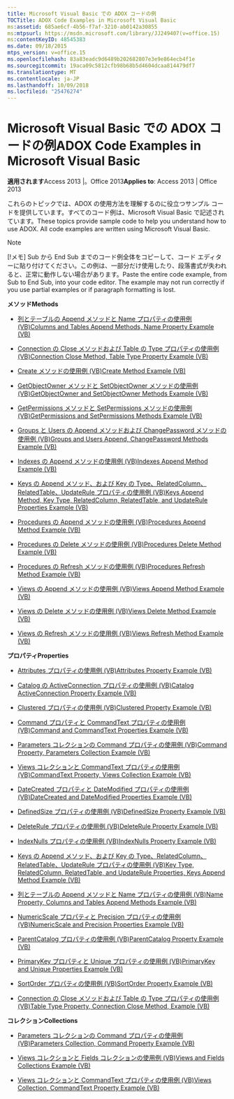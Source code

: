 ```yaml
---
title: Microsoft Visual Basic での ADOX コードの例
TOCTitle: ADOX Code Examples in Microsoft Visual Basic
ms:assetid: 685ae6cf-4b56-f7af-3210-ab0142a30855
ms:mtpsurl: https://msdn.microsoft.com/library/JJ249407(v=office.15)
ms:contentKeyID: 48545383
ms.date: 09/18/2015
mtps_version: v=office.15
ms.openlocfilehash: 83a83eadc9d6489b202682807e3e9e864ecb4f1e
ms.sourcegitcommit: 19aca09c5812cfb98b68b5d4604dcaa814479df7
ms.translationtype: MT
ms.contentlocale: ja-JP
ms.lasthandoff: 10/09/2018
ms.locfileid: "25476274"
---
```

# <a name="adox-code-examples-in-microsoft-visual-basic"></a><span data-ttu-id="d527e-102">Microsoft Visual Basic での ADOX コードの例</span><span class="sxs-lookup"><span data-stu-id="d527e-102">ADOX Code Examples in Microsoft Visual Basic</span></span>


<span data-ttu-id="d527e-103">**適用されます**Access 2013 |。Office 2013</span><span class="sxs-lookup"><span data-stu-id="d527e-103">**Applies to**: Access 2013 | Office 2013</span></span>

<span data-ttu-id="d527e-p101">これらのトピックでは、ADOX の使用方法を理解するのに役立つサンプル コードを提供しています。すべてのコード例は、Microsoft Visual Basic で記述されています。</span><span class="sxs-lookup"><span data-stu-id="d527e-p101">These topics provide sample code to help you understand how to use ADOX. All code examples are written using Microsoft Visual Basic.</span></span>


> [!NOTE]
> <span data-ttu-id="d527e-p102">[!メモ] Sub から End Sub までのコード例全体をコピーして、コード エディターに貼り付けてください。この例は、一部分だけ使用したり、段落書式が失われると、正常に動作しない場合があります。</span><span class="sxs-lookup"><span data-stu-id="d527e-p102">Paste the entire code example, from Sub to End Sub, into your code editor. The example may not run correctly if you use partial examples or if paragraph formatting is lost.</span></span>



<span data-ttu-id="d527e-108">**メソッド**</span><span class="sxs-lookup"><span data-stu-id="d527e-108">**Methods**</span></span>

  - [<span data-ttu-id="d527e-109">列とテーブルの Append メソッドと Name プロパティの使用例 (VB)</span><span class="sxs-lookup"><span data-stu-id="d527e-109">Columns and Tables Append Methods, Name Property Example (VB)</span></span>](columns-and-tables-append-methods-name-property-example-vb.md)

  - [<span data-ttu-id="d527e-110">Connection の Close メソッドおよび Table の Type プロパティの使用例 (VB)</span><span class="sxs-lookup"><span data-stu-id="d527e-110">Connection Close Method, Table Type Property Example (VB)</span></span>](connection-close-method-table-type-property-example-vb.md)

  - [<span data-ttu-id="d527e-111">Create メソッドの使用例 (VB)</span><span class="sxs-lookup"><span data-stu-id="d527e-111">Create Method Example (VB)</span></span>](create-method-example-vb.md)

  - [<span data-ttu-id="d527e-112">GetObjectOwner メソッドと SetObjectOwner メソッドの使用例 (VB)</span><span class="sxs-lookup"><span data-stu-id="d527e-112">GetObjectOwner and SetObjectOwner Methods Example (VB)</span></span>](getobjectowner-and-setobjectowner-methods-example-vb.md)

  - [<span data-ttu-id="d527e-113">GetPermissions メソッドと SetPermissions メソッドの使用例 (VB)</span><span class="sxs-lookup"><span data-stu-id="d527e-113">GetPermissions and SetPermissions Methods Example (VB)</span></span>](getpermissions-and-setpermissions-methods-example-vb.md)

  - [<span data-ttu-id="d527e-114">Groups と Users の Append メソッドおよび ChangePassword メソッドの使用例 (VB)</span><span class="sxs-lookup"><span data-stu-id="d527e-114">Groups and Users Append, ChangePassword Methods Example (VB)</span></span>](groups-and-users-append-changepassword-methods-example-vb.md)

  - [<span data-ttu-id="d527e-115">Indexes の Append メソッドの使用例 (VB)</span><span class="sxs-lookup"><span data-stu-id="d527e-115">Indexes Append Method Example (VB)</span></span>](indexes-append-method-example-vb.md)

  - [<span data-ttu-id="d527e-116">Keys の Append メソッド、および Key の Type、RelatedColumn、RelatedTable、UpdateRule プロパティの使用例 (VB)</span><span class="sxs-lookup"><span data-stu-id="d527e-116">Keys Append Method, Key Type, RelatedColumn, RelatedTable, and UpdateRule Properties Example (VB)</span></span>](keys-append-method-key-type-relatedcolumn-relatedtable-and-updaterule-properties-example-vb.md)

  - [<span data-ttu-id="d527e-117">Procedures の Append メソッドの使用例 (VB)</span><span class="sxs-lookup"><span data-stu-id="d527e-117">Procedures Append Method Example (VB)</span></span>](procedures-append-method-example-vb.md)

  - [<span data-ttu-id="d527e-118">Procedures の Delete メソッドの使用例 (VB)</span><span class="sxs-lookup"><span data-stu-id="d527e-118">Procedures Delete Method Example (VB)</span></span>](procedures-delete-method-example-vb.md)

  - [<span data-ttu-id="d527e-119">Procedures の Refresh メソッドの使用例 (VB)</span><span class="sxs-lookup"><span data-stu-id="d527e-119">Procedures Refresh Method Example (VB)</span></span>](procedures-refresh-method-example-vb.md)

  - [<span data-ttu-id="d527e-120">Views の Append メソッドの使用例 (VB)</span><span class="sxs-lookup"><span data-stu-id="d527e-120">Views Append Method Example (VB)</span></span>](views-append-method-example-vb.md)

  - [<span data-ttu-id="d527e-121">Views の Delete メソッドの使用例 (VB)</span><span class="sxs-lookup"><span data-stu-id="d527e-121">Views Delete Method Example (VB)</span></span>](views-delete-method-example-vb.md)

  - [<span data-ttu-id="d527e-122">Views の Refresh メソッドの使用例 (VB)</span><span class="sxs-lookup"><span data-stu-id="d527e-122">Views Refresh Method Example (VB)</span></span>](views-refresh-method-example-vb.md)

<span data-ttu-id="d527e-123">**プロパティ**</span><span class="sxs-lookup"><span data-stu-id="d527e-123">**Properties**</span></span>

  - [<span data-ttu-id="d527e-124">Attributes プロパティの使用例 (VB)</span><span class="sxs-lookup"><span data-stu-id="d527e-124">Attributes Property Example (VB)</span></span>](attributes-property-example-vb.md)

  - [<span data-ttu-id="d527e-125">Catalog の ActiveConnection プロパティの使用例 (VB)</span><span class="sxs-lookup"><span data-stu-id="d527e-125">Catalog ActiveConnection Property Example (VB)</span></span>](catalog-activeconnection-property-example-vb.md)

  - [<span data-ttu-id="d527e-126">Clustered プロパティの使用例 (VB)</span><span class="sxs-lookup"><span data-stu-id="d527e-126">Clustered Property Example (VB)</span></span>](clustered-property-example-vb.md)

  - [<span data-ttu-id="d527e-127">Command プロパティと CommandText プロパティの使用例 (VB)</span><span class="sxs-lookup"><span data-stu-id="d527e-127">Command and CommandText Properties Example (VB)</span></span>](command-and-commandtext-properties-example-vb.md)

  - [<span data-ttu-id="d527e-128">Parameters コレクションの Command プロパティの使用例 (VB)</span><span class="sxs-lookup"><span data-stu-id="d527e-128">Command Property, Parameters Collection Example (VB)</span></span>](parameters-collection-command-property-example-vb.md)

  - [<span data-ttu-id="d527e-129">Views コレクションと CommandText プロパティの使用例 (VB)</span><span class="sxs-lookup"><span data-stu-id="d527e-129">CommandText Property, Views Collection Example (VB)</span></span>](views-collection-commandtext-property-example-vb.md)

  - [<span data-ttu-id="d527e-130">DateCreated プロパティと DateModified プロパティの使用例 (VB)</span><span class="sxs-lookup"><span data-stu-id="d527e-130">DateCreated and DateModified Properties Example (VB)</span></span>](datecreated-and-datemodified-properties-example-vb.md)

  - [<span data-ttu-id="d527e-131">DefinedSize プロパティの使用例 (VB)</span><span class="sxs-lookup"><span data-stu-id="d527e-131">DefinedSize Property Example (VB)</span></span>](definedsize-property-example-vb.md)

  - [<span data-ttu-id="d527e-132">DeleteRule プロパティの使用例 (VB)</span><span class="sxs-lookup"><span data-stu-id="d527e-132">DeleteRule Property Example (VB)</span></span>](deleterule-property-example-vb.md)

  - [<span data-ttu-id="d527e-133">IndexNulls プロパティの使用例 (VB)</span><span class="sxs-lookup"><span data-stu-id="d527e-133">IndexNulls Property Example (VB)</span></span>](indexnulls-property-example-vb.md)

  - [<span data-ttu-id="d527e-134">Keys の Append メソッド、および Key の Type、RelatedColumn、RelatedTable、UpdateRule プロパティの使用例 (VB)</span><span class="sxs-lookup"><span data-stu-id="d527e-134">Key Type, RelatedColumn, RelatedTable, and UpdateRule Properties, Keys Append Method Example (VB)</span></span>](keys-append-method-key-type-relatedcolumn-relatedtable-and-updaterule-properties-example-vb.md)

  - [<span data-ttu-id="d527e-135">列とテーブルの Append メソッドと Name プロパティの使用例 (VB)</span><span class="sxs-lookup"><span data-stu-id="d527e-135">Name Property, Columns and Tables Append Methods Example (VB)</span></span>](columns-and-tables-append-methods-name-property-example-vb.md)

  - [<span data-ttu-id="d527e-136">NumericScale プロパティと Precision プロパティの使用例 (VB)</span><span class="sxs-lookup"><span data-stu-id="d527e-136">NumericScale and Precision Properties Example (VB)</span></span>](numericscale-and-precision-properties-example-vb.md)

  - [<span data-ttu-id="d527e-137">ParentCatalog プロパティの使用例 (VB)</span><span class="sxs-lookup"><span data-stu-id="d527e-137">ParentCatalog Property Example (VB)</span></span>](parentcatalog-property-example-vb.md)

  - [<span data-ttu-id="d527e-138">PrimaryKey プロパティと Unique プロパティの使用例 (VB)</span><span class="sxs-lookup"><span data-stu-id="d527e-138">PrimaryKey and Unique Properties Example (VB)</span></span>](primarykey-and-unique-properties-example-vb.md)

  - [<span data-ttu-id="d527e-139">SortOrder プロパティの使用例 (VB)</span><span class="sxs-lookup"><span data-stu-id="d527e-139">SortOrder Property Example (VB)</span></span>](sortorder-property-example-vb.md)

  - [<span data-ttu-id="d527e-140">Connection の Close メソッドおよび Table の Type プロパティの使用例 (VB)</span><span class="sxs-lookup"><span data-stu-id="d527e-140">Table Type Property, Connection Close Method, Example (VB)</span></span>](connection-close-method-table-type-property-example-vb.md)

<span data-ttu-id="d527e-141">**コレクション**</span><span class="sxs-lookup"><span data-stu-id="d527e-141">**Collections**</span></span>

  - [<span data-ttu-id="d527e-142">Parameters コレクションの Command プロパティの使用例 (VB)</span><span class="sxs-lookup"><span data-stu-id="d527e-142">Parameters Collection, Command Property Example (VB)</span></span>](parameters-collection-command-property-example-vb.md)

  - [<span data-ttu-id="d527e-143">Views コレクションと Fields コレクションの使用例 (VB)</span><span class="sxs-lookup"><span data-stu-id="d527e-143">Views and Fields Collections Example (VB)</span></span>](views-and-fields-collections-example-vb.md)

  - [<span data-ttu-id="d527e-144">Views コレクションと CommandText プロパティの使用例 (VB)</span><span class="sxs-lookup"><span data-stu-id="d527e-144">Views Collection, CommandText Property Example (VB)</span></span>](views-collection-commandtext-property-example-vb.md)

